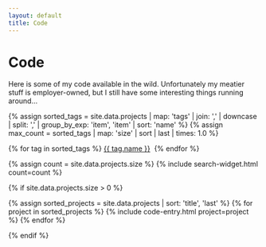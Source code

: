```yaml
---
layout: default
title: Code
---
```


# Code

Here is some of my code available in the wild. Unfortunately my meatier stuff is employer-owned, but I still have some interesting things running around...

{% assign sorted_tags = site.data.projects | map: 'tags' | join: ',' | downcase | split: ',' | group_by_exp: 'item', 'item' | sort: 'name' %}
{% assign max_count = sorted_tags | map: 'size' | sort | last | times: 1.0 %}
<p class='tag-cloud'>
{% for tag in sorted_tags %}
<a href='#{{ tag.name }}' class='tag tag-size-{{ tag.size | divided_by: max_count | times: 7 | round }}'>{{ tag.name }}</a>&nbsp;
{% endfor %}
</p>

{% assign count = site.data.projects.size %}
{% include search-widget.html count=count %}

{% if site.data.projects.size > 0 %}
<dl>
{% assign sorted_projects = site.data.projects | sort: 'title', 'last' %}
{% for project in sorted_projects %}
  {% include code-entry.html project=project %}
{% endfor %}
</dl>
{% endif %}